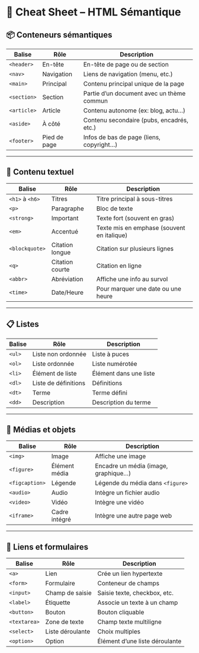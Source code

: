 # 🧠 Cheat Sheet – HTML Sémantique


## 📦 Conteneurs sémantiques

| Balise      | Rôle            | Description                                         |
|-------------|-----------------|-----------------------------------------------------|
| `<header>`  | En-tête         | En-tête de page ou de section                       |
| `<nav>`     | Navigation      | Liens de navigation (menu, etc.)                    |
| `<main>`    | Principal       | Contenu principal unique de la page                |
| `<section>` | Section         | Partie d’un document avec un thème commun          |
| `<article>` | Article         | Contenu autonome (ex: blog, actu…)                 |
| `<aside>`   | À côté          | Contenu secondaire (pubs, encadrés, etc.)          |
| `<footer>`  | Pied de page    | Infos de bas de page (liens, copyright…)           |

---

## 📝 Contenu textuel

| Balise        | Rôle              | Description                                         |
|---------------|-------------------|-----------------------------------------------------|
| `<h1>` à `<h6>`| Titres           | Titre principal à sous-titres                      |
| `<p>`         | Paragraphe        | Bloc de texte                                      |
| `<strong>`    | Important         | Texte fort (souvent en gras)                       |
| `<em>`        | Accentué          | Texte mis en emphase (souvent en italique)         |
| `<blockquote>`| Citation longue   | Citation sur plusieurs lignes                      |
| `<q>`         | Citation courte   | Citation en ligne                                  |
| `<abbr>`      | Abréviation       | Affiche une info au survol                         |
| `<time>`      | Date/Heure        | Pour marquer une date ou une heure                 |
---

## 📋 Listes

| Balise    | Rôle               | Description                   |
|-----------|--------------------|-------------------------------|
| `<ul>`    | Liste non ordonnée | Liste à puces                |
| `<ol>`    | Liste ordonnée     | Liste numérotée              |
| `<li>`    | Élément de liste   | Élément dans une liste       |
| `<dl>`    | Liste de définitions | Définitions                |
| `<dt>`    | Terme              | Terme défini                 |
| `<dd>`    | Description        | Description du terme         |

---
## 📎 Médias et objets

| Balise        | Rôle          | Description                                    |
|---------------|---------------|------------------------------------------------|
| `<img>`       | Image         | Affiche une image                              |
| `<figure>`    | Élément média | Encadre un média (image, graphique…)           |
| `<figcaption>`| Légende       | Légende du média dans `<figure>`              |
| `<audio>`     | Audio         | Intègre un fichier audio                       |
| `<video>`     | Vidéo         | Intègre une vidéo                              |
| `<iframe>`    | Cadre intégré | Intègre une autre page web                     |

---
## 🔗 Liens et formulaires

| Balise      | Rôle           | Description                                   |
|-------------|----------------|-----------------------------------------------|
| `<a>`       | Lien           | Crée un lien hypertexte                       |
| `<form>`    | Formulaire     | Conteneur de champs                           |
| `<input>`   | Champ de saisie| Saisie texte, checkbox, etc.                  |
| `<label>`   | Étiquette      | Associe un texte à un champ                   |
| `<button>`  | Bouton         | Bouton cliquable                              |
| `<textarea>`| Zone de texte  | Champ texte multiligne                        |
| `<select>`  | Liste déroulante| Choix multiples                              |
| `<option>`  | Option         | Élément d’une liste déroulante                |